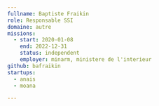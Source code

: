 ```yaml
---
fullname: Baptiste Fraikin
role: Responsable SSI
domaine: autre
missions:
  - start: 2020-01-08
    end: 2022-12-31
    status: independent
    employer: minarm, ministere de l'interieur
github: bafraikin
startups:
  - anais
  - moana

---
```

